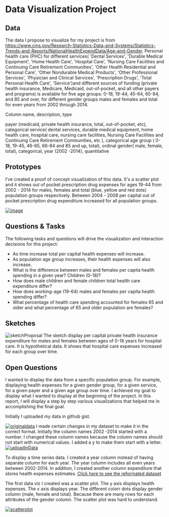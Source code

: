 # Data Visualization Project

## Data

The data I propose to visualize for my project is from https://www.cms.gov/Research-Statistics-Data-and-Systems/Statistics-Trends-and-Reports/NationalHealthExpendData/Age-and-Gender. Personal health care (PHC) for different services( 'Dental Services', 'Durable Medical Equipment', 'Home Health Care', 'Hospital Care', 'Nursing Care Facilities and Continuing Care Retirement Communities', 'Other Health Residential and Personal Care', 'Other Nondurable Medical Products', 'Other Professional Services', 'Physician and Clinical Services', 'Prescription Drugs', 'Total Personal Health Care', 'Service')and different sources of funding (private health insurance, Medicare, Medicaid, out-of-pocket, and all other payers and programs) is available for five age groups: 0-18, 19-44, 45-64, 65-84, and 85 and over, for different gender groups males and females and total for even years from 2002 through 2014.

Column name, description, type

payer (medicaid, private health insurance, total, out-of-pocket, etc), categorical
service( dental services, durable medical equipment, home health care, hospital care, nursing care facilities, Nursing Care Facilities and Continuing Care Retirement Communities, etc ), categorical
age group ( 0-18, 19-45, 46-65, 66-84 and 85 and up, total), ordinal
gender( male, female, total), categorical, 
year (2002 -2014), quantitative


## Prototypes

I’ve created a proof of concept visualization of this data. It's a scatter plot and it shows out of pocket prescription drug expenses for ages 19-44 from 2002 - 2014 for males, females and total (blue, yellow and red dots) population groups respectively. Between 2004 - 2008 per capital out of pocket prescription drug expenditure increased for all population groups.



[![image](https://user-images.githubusercontent.com/20228364/219963275-523207c5-4195-43f6-8ff0-4712e47f178a.png)](https://vizhub.com/khateraAlizada/f61c94f3d98840feb5b0f85af6823c21?file=scatterPlot.js)

## Questions & Tasks

The following tasks and questions will drive the visualization and interaction decisions for this project:

 * As time increase total per capital health expenses will increase. 
 * As population age group increases, their health expenses will also increase.
 * What is the difference between males and females per capita health spending in a given year? Children (0-18)?
 * How does male children and female children total health care expenditure differ?
 * How does working-age (19-64) males and females per capita health spending differ?
 * What percentage of health care spending accounted for females 65 and older and what percentage of 65 and older population are females?
 

## Sketches
![sketchProposal](https://user-images.githubusercontent.com/20228364/219959375-a033fec8-33d8-460c-b4e5-a0589371d5f2.png)
The sketch display per capital private health insurance expenditure for males and females between ages of 0-18 years for hospital care. It is hypothetical data. It shows that hospital care expenses increased for each group over time. 

## Open Questions

I wanted to display the data from a specific population group. For example, displaying  health expenses for a given gender group, for a given service, for a given payer and a given age group over time. I achieved my goal to display what I wanted to display at the beginning of the project. In this report, I will display a step by step various visualizations that helped me in accomplishing the final goal. 

Initially I uploaded my data in github gist. 

[![originaldata](https://user-images.githubusercontent.com/20228364/234727162-69994048-317c-44f9-8365-36d6620378bc.png)](https://gist.githubusercontent.com/khateraAlizada/1ad0d265acbd1d202666ec610d998314/raw/b9200cf2b0ba3dc7fa8fc6b63fd93b80a1a7e6f7/healthCareCostGrowth.csv)
I made certain changes in my dataset to make it in the correct format. Initially the column names 2002 -2014 started with a number. I changed these column names because the column names should not start with numerical values. I added a y to make them start with a letter.
[![uploadinData](https://user-images.githubusercontent.com/20228364/234731159-2204acb8-665c-4c75-a532-ebf771c966a5.png)](https://vizhub.com/khateraAlizada/7ce463b8b74e437aad7141396ba72725)


To display a time series data. I created a year column instead of having separate column for each year. The year column includes all even years between 2002-2014. In addition, I created another column expenditure that stores health expenses estimates. [Click here to see the reformated dataset](https://gist.githubusercontent.com/khateraAlizada/2365f9474eab3f24f42ac5fbe3c18f08/raw/55d654aecbc83d67d25b55b3e2837fbfe349b23d/healthExpensesYear.csv)

The first data viz I created was a scatter plot. The y axis displays health expenses. The x axis displays year. The different colorr dots display gender column (male, female and total). Because there are many rows for each attributes of the gender column. The scatter plot was hard to understand. 

[![scatterplot](https://user-images.githubusercontent.com/20228364/234728700-15925525-a871-4705-a366-2a9a2b1e36ef.png)](https://vizhub.com/khateraAlizada/eefbd6bb9e054de9ba9fd58e3f142bf9?edit=files&file=scatterPlot.js)


